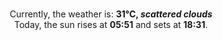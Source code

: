 <p  align="center"><br/>Currently, the weather is: <b> 31°C, <i>scattered clouds</i></b></br>Today, the sun rises at <b>05:51</b> and sets at <b>18:31</b>.</p>